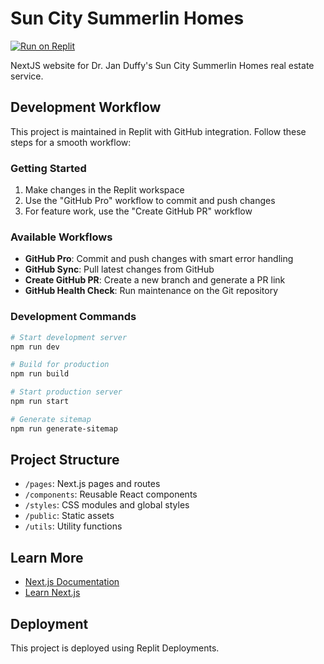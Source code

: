 
# Sun City Summerlin Homes

[![Run on Replit](https://replit.com/badge/github/DrJanDuffy/SunCitySummerlinHomes)](https://replit.com/@DrJanDuffy/SunCitySummerlinHomes)

NextJS website for Dr. Jan Duffy's Sun City Summerlin Homes real estate service.

## Development Workflow

This project is maintained in Replit with GitHub integration. Follow these steps for a smooth workflow:

### Getting Started

1. Make changes in the Replit workspace
2. Use the "GitHub Pro" workflow to commit and push changes
3. For feature work, use the "Create GitHub PR" workflow

### Available Workflows

- **GitHub Pro**: Commit and push changes with smart error handling
- **GitHub Sync**: Pull latest changes from GitHub
- **Create GitHub PR**: Create a new branch and generate a PR link
- **GitHub Health Check**: Run maintenance on the Git repository

### Development Commands

```bash
# Start development server
npm run dev

# Build for production
npm run build

# Start production server
npm run start

# Generate sitemap
npm run generate-sitemap
```

## Project Structure

- `/pages`: Next.js pages and routes
- `/components`: Reusable React components
- `/styles`: CSS modules and global styles
- `/public`: Static assets
- `/utils`: Utility functions

## Learn More

- [Next.js Documentation](https://nextjs.org/docs)
- [Learn Next.js](https://nextjs.org/learn)

## Deployment

This project is deployed using Replit Deployments.
